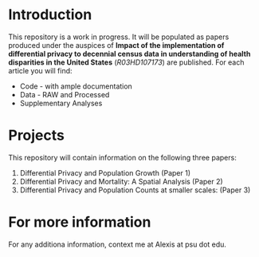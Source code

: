 # Introduction
This repository is a work in progress. It will be populated as papers produced under the auspices of **Impact of the implementation of differential privacy to decennial census data in understanding of health disparities in the United States** (*R03HD107173*) are published.
For each article you will find:
* Code - with ample documentation
* Data - RAW and Processed
* Supplementary Analyses

# Projects
This repository will contain information on the following three papers:
1. Differential Privacy and Population Growth (Paper 1)
2. Differential Privacy and Mortality: A Spatial Analysis (Paper 2)
3. Differential Privacy and Population Counts at smaller scales: (Paper 3)

# For more information
For any additiona information, context me at Alexis at psu dot edu.
